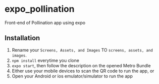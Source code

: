 # expo_pollination
Front-end of Pollination app using expo

## Installation
1. Rename your `Screens, Assets, and Images` TO `screens, assets, and images`.
2. ```npm install``` everytime you clone
3. ```expo start```, then follow the description on the opened Metro Bundle
4. Either use your mobile devices to scan the QR code to run the app, or
5. Open your Android or ios emulator/simulator to run the app
